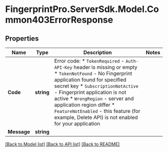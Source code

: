 # FingerprintPro.ServerSdk.Model.Common403ErrorResponse
## Properties

Name | Type | Description | Notes
------------ | ------------- | ------------- | -------------
**Code** | **string** | Error code:  * `TokenRequired` - `Auth-API-Key` header is missing or empty  * `TokenNotFound` - No Fingerprint application found for specified secret key  * `SubscriptionNotActive` - Fingerprint application is not active  * `WrongRegion` - server and application region differ  * `FeatureNotEnabled` - this feature (for example, Delete API) is not enabled for your application  | 
**Message** | **string** |  | 

[[Back to Model list]](../README.md#documentation-for-models) [[Back to API list]](../README.md#documentation-for-api-endpoints) [[Back to README]](../README.md)

